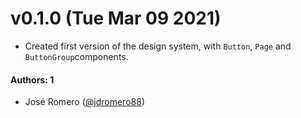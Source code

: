 # v0.1.0 (Tue Mar 09 2021)

- Created first version of the design system, with `Button`, `Page` and `ButtonGroup`components.

#### Authors: 1

- José Romero ([@jdromero88](https://github.com/jdromero88))
